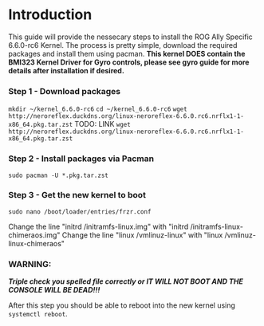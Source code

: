 # Introduction
This guide will provide the nessecary steps to install the ROG Ally Specific 6.6.0-rc6 Kernel. The process is pretty simple, download the required packages and install them using pacman. **This kernel DOES contain the BMI323 Kernel Driver for Gyro controls, please see gyro guide for more details after installation if desired.**

### Step 1 - Download packages

```mkdir ~/kernel_6.6.0-rc6```
```cd ~/kernel_6.6.0-rc6```
```wget http://neroreflex.duckdns.org/linux-neroreflex-6.6.0.rc6.nrflx1-1-x86_64.pkg.tar.zst```
TODO: LINK
```wget http://neroreflex.duckdns.org/linux-neroreflex-6.6.0.rc6.nrflx1-1-x86_64.pkg.tar.zst```

### Step 2 - Install packages via Pacman

```sudo pacman -U *.pkg.tar.zst```

### Step 3 - Get the new kernel to boot

```sudo nano /boot/loader/entries/frzr.conf```

Change the line "initrd /initramfs-linux.img" with "initrd /initramfs-linux-chimeraos.img"
Change the line "linux /vmlinuz-linux" with "linux /vmlinuz-linux-chimeraos"

### WARNING:
***Triple check you spelled file correctly or IT WILL NOT BOOT AND THE CONSOLE WILL BE DEAD!!!***

After this step you should be able to reboot into the new kernel using ```systemctl reboot```. 